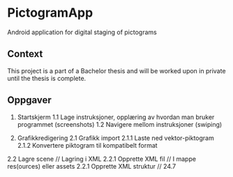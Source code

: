 # PictogramApp
Android application for digital staging of pictograms

## Context
This project is a part of a Bachelor thesis and will be worked upon in private until the thesis is complete.


## Oppgaver

1. Startskjerm
  1.1 Lage instruksjoner, opplæring av hvordan man bruker programmet (screenshots)
  1.2 Navigere mellom instruksjoner (swiping)

2. Grafikkredigering
  2.1 Grafikk import
    2.1.1 Laste ned vektor-piktogram
    2.1.2 Konvertere piktogram til kompatibelt format

  2.2 Lagre scene                     // Lagring i XML
    2.2.1 Opprette XML fil              // I mappe res(ources) eller assets
    2.2.1 Opprette XML struktur         // <figur-pos> <figur-x> 24.7 </figur-x> </figur-pos>
